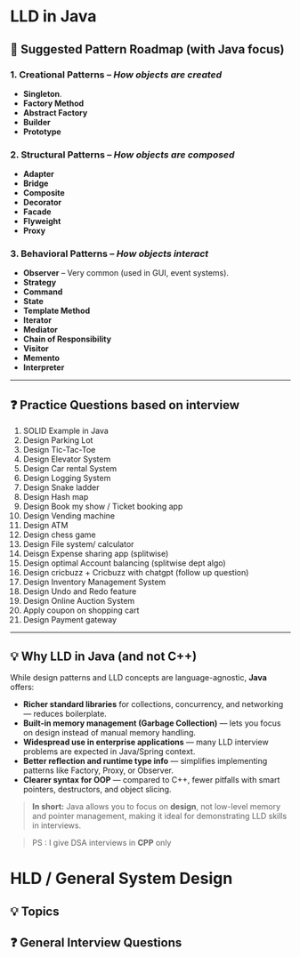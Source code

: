 # LLD in Java

## 🎯 Suggested Pattern Roadmap (with Java focus)

### 1. Creational Patterns – *How objects are created*
- **Singleton**.
- **Factory Method**
- **Abstract Factory**
- **Builder**
- **Prototype**

### 2. Structural Patterns – *How objects are composed*
- **Adapter**
- **Bridge**
- **Composite**
- **Decorator**
- **Facade**
- **Flyweight**
- **Proxy**

### 3. Behavioral Patterns – *How objects interact*
- **Observer** – Very common (used in GUI, event systems).
- **Strategy**
- **Command**
- **State**
- **Template Method**
- **Iterator**
- **Mediator**
- **Chain of Responsibility**
- **Visitor**
- **Memento**
- **Interpreter**

---

## ❓ Practice Questions based on interview

1. SOLID Example in Java
2. Design Parking Lot
3. Design Tic-Tac-Toe
4. Design Elevator System
5. Design Car rental System
6. Design Logging System
7. Design Snake ladder
8. Design Hash map
9. Design Book my show / Ticket booking app
10. Design Vending machine 
11. Design ATM
12. Design chess game
13. Design File system/ calculator
14. Deisgn Expense sharing app (splitwise)
15. Design optimal Account balancing (splitwise dept algo)
16. Design cricbuzz + Cricbuzz with chatgpt (follow up question)
17. Design Inventory Management System
18. Design Undo and Redo feature
19. Design Online Auction System
20. Apply coupon on shopping cart
21. Design Payment gateway 


---

## 💡 Why LLD in Java (and not C++)

While design patterns and LLD concepts are language-agnostic, **Java** offers:

- **Richer standard libraries** for collections, concurrency, and networking — reduces boilerplate.
- **Built-in memory management (Garbage Collection)** — lets you focus on design instead of manual memory handling.
- **Widespread use in enterprise applications** — many LLD interview problems are expected in Java/Spring context.
- **Better reflection and runtime type info** — simplifies implementing patterns like Factory, Proxy, or Observer.
- **Clearer syntax for OOP** — compared to C++, fewer pitfalls with smart pointers, destructors, and object slicing.

> **In short:** Java allows you to focus on **design**, not low-level memory and pointer management, making it ideal for demonstrating LLD skills in interviews.

> PS : I give DSA interviews in **CPP** only


# HLD / General System Design

## 💡 Topics

## ❓ General Interview Questions